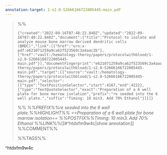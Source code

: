 ```yaml
---
annotation-target: 1-s2.0-S2666166722005445-main.pdf
---
```



>%%
>```annotation-json
>{"created":"2022-09-16T07:48:22.848Z","updated":"2022-09-16T07:48:22.848Z","document":{"title":"Protocol to isolate and analyze mouse bone marrow derived dendritic cells (BMDC)","link":[{"href":"urn:x-pdf:e621071259a9ca62f523569c3a4aac2b"},{"href":"vault:/hematology-theroy/papers/protocolwithblood/1-s2.0-S2666166722005445-main.pdf"}],"documentFingerprint":"e621071259a9ca62f523569c3a4aac2b"},"uri":"vault:/hematology-theroy/papers/protocolwithblood/1-s2.0-S2666166722005445-main.pdf","target":[{"source":"vault:/hematology-theroy/papers/protocolwithblood/1-s2.0-S2666166722005445-main.pdf","selector":[{"type":"TextPositionSelector","start":4167,"end":4222},{"type":"TextQuoteSelector","exact":"Preparation of a 6 well plate for bone marrow isolation","prefix":"re seeded into the 6 well plate.","suffix":"Timing: 10 min3. Add 70% Ethanol"}]}]}
>```
>%%
>*%%PREFIX%%re seeded into the 6 well plate.%%HIGHLIGHT%% ==Preparation of a 6 well plate for bone marrow isolation== %%POSTFIX%%Timing: 10 min3. Add 70% Ethanol*
>%%LINK%%[[#^htdxfm9w4c|show annotation]]
>%%COMMENT%%
>
>%%TAGS%%
>
^htdxfm9w4c

